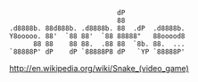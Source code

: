```
                           dP                
                           88                
.d8888b. 88d888b. .d8888b. 88  .dP  .d8888b. 
Y8ooooo. 88'  `88 88'  `88 88888"   88ooood8 
      88 88    88 88.  .88 88  `8b. 88.  ... 
`88888P' dP    dP `88888P8 dP   `YP `88888P' 
```

http://en.wikipedia.org/wiki/Snake_(video_game)
